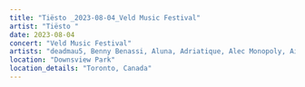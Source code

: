 ```yaml
---
title: "Tiësto _2023-08-04_Veld Music Festival"
artist: "Tiësto "
date: 2023-08-04
concert: "Veld Music Festival"
artists: "deadmau5, Benny Benassi, Aluna, Adriatique, Alec Monopoly, Aitch, Andrew Bayer, Bassrush Experience, 12th Planet, Adam Beyer, Agents Of Time, Above & Beyond, Apashe, ACRAZE, Baby Weight, Afrojack, A-Trak, Alesso, A Little Sound, AlleFarben, Akwa"
location: "Downsview Park"
location_details: "Toronto, Canada"
---
```

